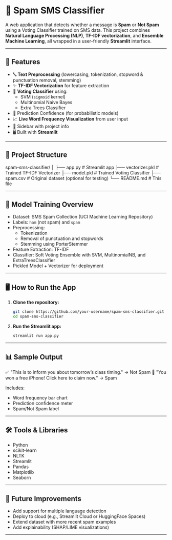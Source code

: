 # 📩 Spam SMS Classifier

A web application that detects whether a message is **Spam** or **Not Spam** using a Voting Classifier trained on SMS data. This project combines **Natural Language Processing (NLP)**, **TF-IDF vectorization**, and **Ensemble Machine Learning**, all wrapped in a user-friendly **Streamlit** interface.

---

## 🚀 Features

- 🔤 **Text Preprocessing** (lowercasing, tokenization, stopword & punctuation removal, stemming)
- ✨ **TF-IDF Vectorization** for feature extraction
- 🧠 **Voting Classifier** using:
  - SVM (`sigmoid` kernel)
  - Multinomial Naive Bayes
  - Extra Trees Classifier
- 🎯 Prediction Confidence (for probabilistic models)
- 📈 **Live Word Frequency Visualization** from user input
- 🧾 Sidebar with project info
- 🖥️ Built with **Streamlit**

---

## 📂 Project Structure

spam-sms-classifier/
│
├── app.py # Streamlit app
├── vectorizer.pkl # Trained TF-IDF Vectorizer
├── model.pkl # Trained Voting Classifier
├── spam.csv # Original dataset (optional for testing)
└── README.md # This file

---

## 🧠 Model Training Overview

- Dataset: SMS Spam Collection (UCI Machine Learning Repository)
- Labels: `ham` (not spam) and `spam`
- Preprocessing:
  - Tokenization
  - Removal of punctuation and stopwords
  - Stemming using PorterStemmer
- Feature Extraction: TF-IDF
- Classifier: Soft Voting Ensemble with SVM, MultinomialNB, and ExtraTreesClassifier
- Pickled Model + Vectorizer for deployment

---

## 🖥️ How to Run the App

1. **Clone the repository:**
   ```bash
   git clone https://github.com/your-username/spam-sms-classifier.git
   cd spam-sms-classifier
   ```
2. **Run the Streamlit app:**
   ```bash
   streamlit run app.py
   ```
   
---

## 📊 Sample Output

✅ "This is to inform you about tomorrow’s class timing." → Not Spam
🚨 "You won a free iPhone! Click here to claim now." → Spam

Includes:
- Word frequency bar chart
- Prediction confidence meter
- Spam/Not Spam label

--- 

## 🛠️ Tools & Libraries

- Python
- scikit-learn
- NLTK
- Streamlit
- Pandas
- Matplotlib
- Seaborn

---

## 📌 Future Improvements

- Add support for multiple language detection
- Deploy to cloud (e.g., Streamlit Cloud or HuggingFace Spaces)
- Extend dataset with more recent spam examples
- Add explainability (SHAP/LIME visualizations)

---
